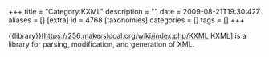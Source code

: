 +++
title = "Category:KXML"
description = ""
date = 2009-08-21T19:30:42Z
aliases = []
[extra]
id = 4768
[taxonomies]
categories = []
tags = []
+++

{{library}}[https://256.makerslocal.org/wiki/index.php/KXML KXML] is a library for parsing, modification, and generation of XML.
